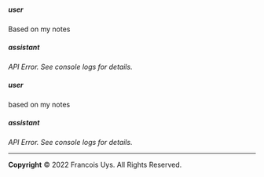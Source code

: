 ##### user
Based on my notes

##### assistant
*API Error. See console logs for details.*

##### user
based on my notes

##### assistant
*API Error. See console logs for details.*

---

**Copyright**
© 2022 Francois Uys. All Rights Reserved.
